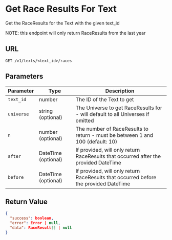 # Get Race Results For Text

Get the RaceResults for the Text with the given text_id

NOTE: this endpoint will only return RaceResults from the last year

## URL

`GET /v1/texts/<text_id>/races`

## Parameters

| Parameter  | Type                | Description                                                                          |
|------------|---------------------|--------------------------------------------------------------------------------------|
| `text_id`  | number              | The ID of the Text to get                                                            |
| `universe` | string (optional)   | The Universe to get RaceResults for - will default to all Universes if omitted       |
| `n`        | number (optional)   | The number of RaceResults to return - must be between 1 and 100 (default: 10)        |
| `after`    | DateTime (optional) | If provided, will only return RaceResults that occurred after the provided DateTime  |
| `before`   | DateTime (optional) | If provided, will only return RaceResults that occurred before the provided DateTime |

## Return Value

```json
{
  "success": boolean,
  "error": Error | null,
  "data": RaceResult[] | null
}
```